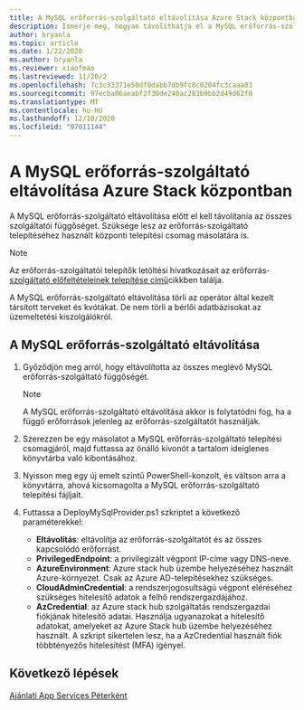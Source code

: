 ```yaml
---
title: A MySQL erőforrás-szolgáltató eltávolítása Azure Stack központban
description: Ismerje meg, hogyan távolíthatja el a MySQL erőforrás-szolgáltatót az Azure Stack hub üzembe helyezéséről.
author: bryanla
ms.topic: article
ms.date: 1/22/2020
ms.author: bryanla
ms.reviewer: xiaofmao
ms.lastreviewed: 11/20/2
ms.openlocfilehash: 7c3c33371e50df0dabb7db9fc8c0204fc3caaa83
ms.sourcegitcommit: 97ecba06aeabf2f30de240ac283b9bb2d49d62f0
ms.translationtype: MT
ms.contentlocale: hu-HU
ms.lasthandoff: 12/10/2020
ms.locfileid: "97011144"
---
```

# <a name="remove-the-mysql-resource-provider-in-azure-stack-hub"></a>A MySQL erőforrás-szolgáltató eltávolítása Azure Stack központban

A MySQL erőforrás-szolgáltató eltávolítása előtt el kell távolítania az összes szolgáltatói függőséget. Szüksége lesz az erőforrás-szolgáltató telepítéséhez használt központi telepítési csomag másolatára is.

> [!NOTE]
> Az erőforrás-szolgáltatói telepítők letöltési hivatkozásait az erőforrás- [szolgáltató előfeltételeinek telepítése című](./azure-stack-mysql-resource-provider-deploy.md#prerequisites)cikkben találja.

A MySQL erőforrás-szolgáltató eltávolítása törli az operátor által kezelt társított terveket és kvótákat. De nem törli a bérlői adatbázisokat az üzemeltetési kiszolgálókról.

## <a name="to-remove-the-mysql-resource-provider"></a>A MySQL erőforrás-szolgáltató eltávolítása

1. Győződjön meg arról, hogy eltávolította az összes meglévő MySQL erőforrás-szolgáltató függőségét.

   > [!NOTE]
   > A MySQL erőforrás-szolgáltató eltávolítása akkor is folytatódni fog, ha a függő erőforrások jelenleg az erőforrás-szolgáltatót használják.
  
2. Szerezzen be egy másolatot a MySQL erőforrás-szolgáltató telepítési csomagjáról, majd futtassa az önálló kivonót a tartalom ideiglenes könyvtárba való kibontásához.
3. Nyisson meg egy új emelt szintű PowerShell-konzolt, és váltson arra a könyvtárra, ahová kicsomagolta a MySQL erőforrás-szolgáltató telepítési fájljait.
4. Futtassa a DeployMySqlProvider.ps1 szkriptet a következő paraméterekkel:
    - **Eltávolítás**: eltávolítja az erőforrás-szolgáltatót és az összes kapcsolódó erőforrást.
    - **PrivilegedEndpoint**: a privilegizált végpont IP-címe vagy DNS-neve.
    - **AzureEnvironment**: Azure stack hub üzembe helyezéséhez használt Azure-környezet. Csak az Azure AD-telepítésekhez szükséges.
    - **CloudAdminCredential**: a rendszerjogosultságú végpont eléréséhez szükséges hitelesítő adatok a felhő rendszergazdájához.
    - **AzCredential**: az Azure stack hub szolgáltatás rendszergazdai fiókjának hitelesítő adatai. Használja ugyanazokat a hitelesítő adatokat, amelyeket az Azure Stack hub üzembe helyezéséhez használt. A szkript sikertelen lesz, ha a AzCredential használt fiók többtényezős hitelesítést (MFA) igényel.

## <a name="next-steps"></a>Következő lépések

[Ajánlati App Services Péterként](azure-stack-app-service-overview.md)
